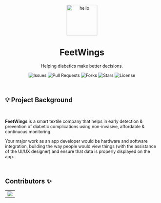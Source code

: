 <div align="center">

<p align="center"> <img src="https://raw.githubusercontent.com/Feetwings/Frontend/main/feetwings.png" alt="hello" width="100" /></p>

# FeetWings

Helping diabetics make better decisions.

![Issues](https://img.shields.io/github/issues/Feetwings/Feetwings-App)
![Pull Requests](https://img.shields.io/github/issues-pr/Feetwings/Feetwings-App)
![Forks](https://img.shields.io/github/forks/Feetwings/Feetwings-App)
![Stars](https://img.shields.io/github/stars/Feetwings/Feetwings-App)
![License](https://img.shields.io/github/license/Feetwings/Feetwings-App)

</div>
<br>

## 💡 Project Background

<br>

**FeetWings** is a smart textile company that helps in early detection & prevention of diabetic complications using non-invasive, affordable & continuous monitoring.

Your major work as an app developer would be hardware and software integration, building the way people would view things (with the assistance of the UI/UX designer) and ensure that data is properly displayed on the app.

<br>

## Contributors ✨

<table>
	 <tr>
		 <td>
        <a href="https://github.com/Feetwings/Feetwings-App/graphs/contributors">
        <img src="https://contrib.rocks/image?repo=Feetwings/Feetwings-App" />
       </a>
		 </td>
  </tr>
</table>
